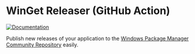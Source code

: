 # WinGet Releaser (GitHub Action)

[![Documentation][docs-badge]][docs]

Publish new releases of your application to the [Windows Package Manager Community Repository][winget-pkgs-repo] easily.

[docs-badge]: https://img.shields.io/badge/Documentation-bittu.eu.org-blue
[docs]: https://bittu.eu.org/docs/wr-intro
[winget-pkgs-repo]: https://github.com/microsoft/winget-pkgs
